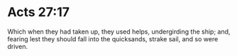 # Acts 27:17

Which when they had taken up, they used helps, undergirding the ship; and, fearing lest they should fall into the quicksands, strake sail, and so were driven.